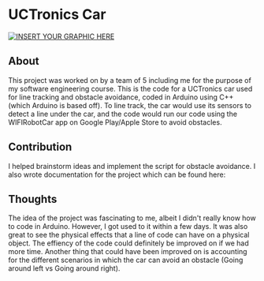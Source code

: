 # UCTronics Car

[![INSERT YOUR GRAPHIC HERE](https://i.imgur.com/kHjG1C9.jpg)]()

## About
This project was worked on by a team of 5 including me for the purpose of my software engineering course. This is the code for a UCTronics car used for line tracking and obstacle avoidance, coded in Arduino using C++ (which Arduino is based off). To line track, the car would use its sensors to detect a line under the car, and the code would run our code using the WIFIRobotCar app on Google Play/Apple Store to avoid obstacles.

## Contribution
I helped brainstorm ideas and implement the script for obstacle avoidance. I also wrote documentation for the project which can be found here: 

## Thoughts
The idea of the project was fascinating to me, albeit I didn't really know how to code in Arduino. However, I got used to it within a few days. It was also great to see the physical effects that a line of code can have on a physical object. The effiency of the code could definitely be improved on if we had more time. Another thing that could have been improved on is accounting for the different scenarios in which the car can avoid an obstacle (Going around left vs Going around right).
